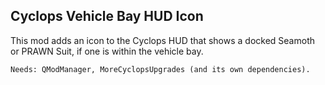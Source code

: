 ## Cyclops Vehicle Bay HUD Icon

This mod adds an icon to the Cyclops HUD that shows a docked Seamoth or PRAWN Suit, if one is within the vehicle bay.<br>

    Needs: QModManager, MoreCyclopsUpgrades (and its own dependencies).
